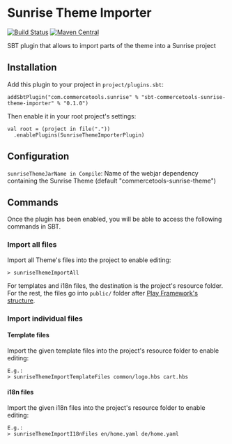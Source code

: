 # Sunrise Theme Importer

[![Build Status](https://travis-ci.org/commercetools/commercetools-sunrise-java-theme-importer.png?branch=master)](https://travis-ci.org/commercetools/commercetools-sunrise-java-theme-importer) [![Maven Central](https://maven-badges.herokuapp.com/maven-central/com.commercetools.sunrise/sbt-commercetools-sunrise-theme-importer/badge.svg)](https://maven-badges.herokuapp.com/maven-central/com.commercetools.sunrise/sbt-commercetools-sunrise-theme-importer)

SBT plugin that allows to import parts of the theme into a Sunrise project

## Installation
Add this plugin to your project in `project/plugins.sbt`:
```
addSbtPlugin("com.commercetools.sunrise" % "sbt-commercetools-sunrise-theme-importer" % "0.1.0")
```

Then enable it in your root project's settings:
```
val root = (project in file("."))
  .enablePlugins(SunriseThemeImporterPlugin)
```

## Configuration

`sunriseThemeJarName in Compile`: Name of the webjar dependency containing the Sunrise Theme (default "commercetools-sunrise-theme")

## Commands

Once the plugin has been enabled, you will be able to access the following commands in SBT.

### Import all files
Import all Theme's files into the project to enable editing:

```
> sunriseThemeImportAll
```
  
For templates and i18n files, the destination is the project's resource folder. For the rest, the files go into `public/` folder after [Play Framework's structure](https://www.playframework.com/documentation/2.5.x/Anatomy).

### Import individual files

#### Template files

Import the given template files into the project's resource folder to enable editing:

```
E.g.:
> sunriseThemeImportTemplateFiles common/logo.hbs cart.hbs
```

#### i18n files

Import the given i18n files into the project's resource folder to enable editing:

```
E.g.:
> sunriseThemeImportI18nFiles en/home.yaml de/home.yaml
```
